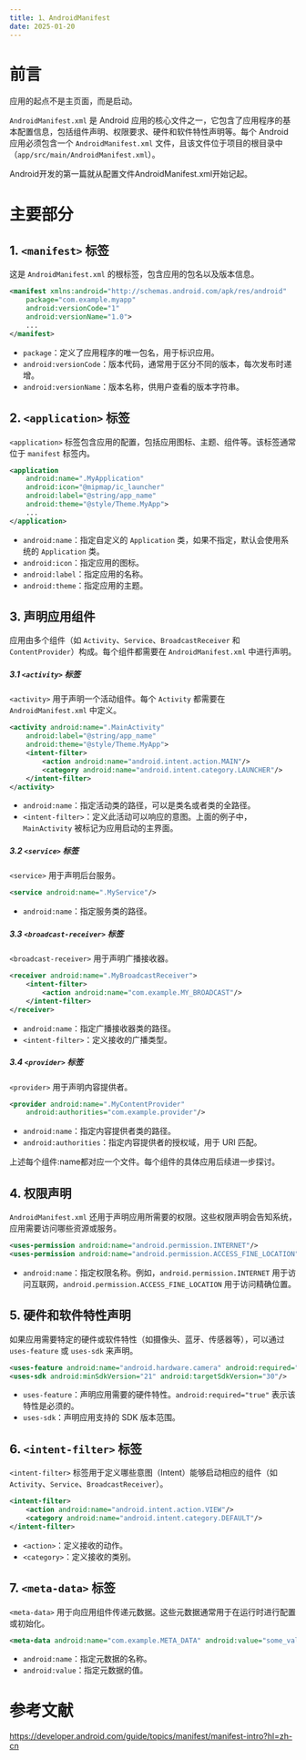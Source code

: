 ```yaml
---
title: 1、AndroidManifest
date: 2025-01-20
---
```


# 前言

应用的起点不是主页面，而是启动。

`AndroidManifest.xml` 是 Android 应用的核心文件之一，它包含了应用程序的基本配置信息，包括组件声明、权限要求、硬件和软件特性声明等。每个 Android 应用必须包含一个 `AndroidManifest.xml` 文件，且该文件位于项目的根目录中（`app/src/main/AndroidManifest.xml`）。

Android开发的第一篇就从配置文件AndroidManifest.xml开始记起。

# 主要部分

## 1. **`<manifest>` 标签**

这是 `AndroidManifest.xml` 的根标签，包含应用的包名以及版本信息。

```xml
<manifest xmlns:android="http://schemas.android.com/apk/res/android"
    package="com.example.myapp"
    android:versionCode="1"
    android:versionName="1.0">
    ...
</manifest>
```

- `package`：定义了应用程序的唯一包名，用于标识应用。
- `android:versionCode`：版本代码，通常用于区分不同的版本，每次发布时递增。
- `android:versionName`：版本名称，供用户查看的版本字符串。

## 2. **`<application>` 标签**

`<application>` 标签包含应用的配置，包括应用图标、主题、组件等。该标签通常位于 `manifest` 标签内。

```xml
<application
    android:name=".MyApplication"
    android:icon="@mipmap/ic_launcher"
    android:label="@string/app_name"
    android:theme="@style/Theme.MyApp">
    ...
</application>
```

- `android:name`：指定自定义的 `Application` 类，如果不指定，默认会使用系统的 `Application` 类。
- `android:icon`：指定应用的图标。
- `android:label`：指定应用的名称。
- `android:theme`：指定应用的主题。

## 3. **声明应用组件**

应用由多个组件（如 `Activity`、`Service`、`BroadcastReceiver` 和 `ContentProvider`）构成。每个组件都需要在 `AndroidManifest.xml` 中进行声明。

##### 3.1 **`<activity>` 标签**

`<activity>` 用于声明一个活动组件。每个 `Activity` 都需要在 `AndroidManifest.xml` 中定义。

```xml
<activity android:name=".MainActivity"
    android:label="@string/app_name"
    android:theme="@style/Theme.MyApp">
    <intent-filter>
        <action android:name="android.intent.action.MAIN"/>
        <category android:name="android.intent.category.LAUNCHER"/>
    </intent-filter>
</activity>
```

- `android:name`：指定活动类的路径，可以是类名或者类的全路径。
- `<intent-filter>`：定义此活动可以响应的意图。上面的例子中，`MainActivity` 被标记为应用启动的主界面。

##### 3.2 **`<service>` 标签**

`<service>` 用于声明后台服务。

```xml
<service android:name=".MyService"/>
```

- `android:name`：指定服务类的路径。

##### 3.3 **`<broadcast-receiver>` 标签**

`<broadcast-receiver>` 用于声明广播接收器。

```xml
<receiver android:name=".MyBroadcastReceiver">
    <intent-filter>
        <action android:name="com.example.MY_BROADCAST"/>
    </intent-filter>
</receiver>
```

- `android:name`：指定广播接收器类的路径。
- `<intent-filter>`：定义接收的广播类型。

##### 3.4 **`<provider>` 标签**

`<provider>` 用于声明内容提供者。

```xml
<provider android:name=".MyContentProvider"
    android:authorities="com.example.provider"/>
```

- `android:name`：指定内容提供者类的路径。
- `android:authorities`：指定内容提供者的授权域，用于 URI 匹配。

上述每个组件:name都对应一个文件。每个组件的具体应用后续进一步探讨。

## 4. **权限声明**

`AndroidManifest.xml` 还用于声明应用所需要的权限。这些权限声明会告知系统，应用需要访问哪些资源或服务。

```xml
<uses-permission android:name="android.permission.INTERNET"/>
<uses-permission android:name="android.permission.ACCESS_FINE_LOCATION"/>
```

- `android:name`：指定权限名称。例如，`android.permission.INTERNET` 用于访问互联网，`android.permission.ACCESS_FINE_LOCATION` 用于访问精确位置。

## 5. **硬件和软件特性声明**

如果应用需要特定的硬件或软件特性（如摄像头、蓝牙、传感器等），可以通过 `uses-feature` 或 `uses-sdk` 来声明。

```xml
<uses-feature android:name="android.hardware.camera" android:required="true"/>
<uses-sdk android:minSdkVersion="21" android:targetSdkVersion="30"/>
```

- `uses-feature`：声明应用需要的硬件特性。`android:required="true"` 表示该特性是必须的。
- `uses-sdk`：声明应用支持的 SDK 版本范围。

## 6. **`<intent-filter>` 标签**

`<intent-filter>` 标签用于定义哪些意图（Intent）能够启动相应的组件（如 `Activity`、`Service`、`BroadcastReceiver`）。

```xml
<intent-filter>
    <action android:name="android.intent.action.VIEW"/>
    <category android:name="android.intent.category.DEFAULT"/>
</intent-filter>
```

- `<action>`：定义接收的动作。
- `<category>`：定义接收的类别。

## 7. **`<meta-data>` 标签**

`<meta-data>` 用于向应用组件传递元数据。这些元数据通常用于在运行时进行配置或初始化。

```xml
<meta-data android:name="com.example.META_DATA" android:value="some_value"/>
```

- `android:name`：指定元数据的名称。
- `android:value`：指定元数据的值。

# 参考文献

https://developer.android.com/guide/topics/manifest/manifest-intro?hl=zh-cn
